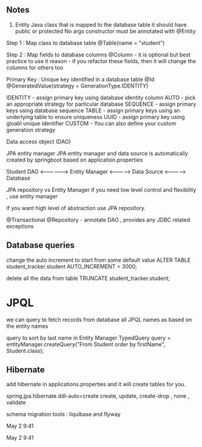 ## Notes 

1. Entity
Java class that is mapped to the database table
it should have public or protected No args constructor 
must be annotated with @Entity


Step 1 : 
Map class to database table 
@Table(name = "student")

Step 2 :
Map fields to database columns 
@Column - it is optional but best practice to use it 
reason - if you refactor these fields, then it will change the columns for others too

Primary Key : 
Unique key identified in a database table 
@Id
@GeneratedValue(strategy = GenerationType.IDENTITY)

IDENTITY - assign primary key using database identity column
AUTO - pick an appropriate strategy for particular database
SEQUENCE - assign primary keys using database sequence
TABLE - assign primary keys using an underlying table to ensure uniqueness 
UUID - assign primary key using gloabl unique identifier
CUSTOM - You can also define your custom generation strategy 


Data access object (DAO)

JPA entity manager
JPA entity manager  and data source is automatically created by springboot 
based on application.properties 

Student DAO <------> Entity Manager <-----> Data Source <-----> Database 

JPA repository vs Entity Manager 
if you need low level control and flexibility , use entity manager 

if you want high level of abstraction use JPA repository.

@Transactional 
@Repository - annotate DAO , provides any JDBC related exceptions



## Database queries 

change the auto increment to start from some default value
ALTER TABLE student_tracker.student AUTO_INCREMENT = 3000;

delete all the data from table 
TRUNCATE student_tracker.student;


# JPQL 
we can query to fetch records from database 
all JPQL names as based on the entity names 

query to sort by last name in Entity Manager 
TypedQuery<Student> query = entityManager.createQuery("From Student order by firstName", Student.class);


## Hibernate 
add hibernate in applications.properties and it will create tables for you. 

spring.jpa.hibernate.ddl-auto=create
create, update, create-drop , none , validate 

schema migration tools : liquibase and flyway 

May 2 9:41 

May 2 9:41 